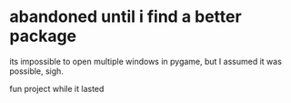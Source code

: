 # abandoned until i find a better package
its impossible to open multiple windows in pygame, but I assumed it was possible, sigh.

fun project while it lasted